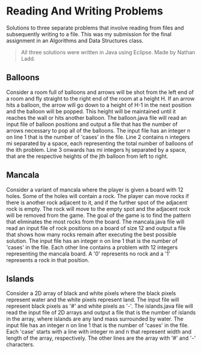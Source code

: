 # Reading And Writing Problems
Solutions to three separate problems that involve reading from files and subsequently writing to a file. This was my submission for the final assignment in an Algorithms and Data Structures class. 

> All three solutions were written in Java using Eclipse. Made by Nathan Ladd.

## Balloons
Consider a room full of balloons and arrows will be shot from the left end of a room and fly straight to the right end of the room at a height H. If an arrow hits a balloon, the arrow will go down to a height of H-1 in the next position and the balloon will be popped. This height will be maintained until it reaches the wall or hits another balloon. The balloon.java file will read an input file of balloon positions and output a file that has the number of arrows necessary to pop all of the balloons.
The input file has an integer n on line 1 that is the number of 'cases' in the file. Line 2 contains n integers mi separated by a space, each representing the total number of balloons of the ith  problem. Line 3 onwards has mi integers hj separated by a space, that are the respective heights of the jth balloon from left to right.

## Mancala
Consider a variant of mancala where the player is given a board with 12 holes. Some of the holes will contain a rock. The player can move rocks if there is another rock adjacent to it, and if the further spot of the adjacent rock is empty. The rock will move to the empty spot and the adjacent rock will be removed from the game. The goal of the game is to find the pattern that eliminates the most rocks from the board. The mancala.java file will read an input file of rock positions on a board of size 12 and output a file that shows how many rocks remain after executing the best possible solution. The input file has an integer n on line 1 that is the number of 'cases' in the file. Each other line contains a problem with 12 integers representing the mancala board. A '0' represents no rock and a '1' represents a rock in that position.  

## Islands
Consider a 2D array of black and white pixels where the black pixels represent water and the white pixels represent land. The input file will represent black pixels as '#' and white pixels as '-'. The islands.java file will read the input file of 2D arrays and output a file that is the number of islands in the array, where islands are any land mass surrounded by water. The input file has an integer n on line 1 that is the number of 'cases' in the file. Each 'case' starts with a line with integer m and n that represent width and length of the array, respectively. The other lines are the array with '#' and '-' characters.
